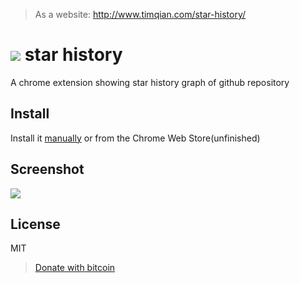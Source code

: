 > As a website: http://www.timqian.com/star-history/

# ![](./assets/ico.png) star history
A chrome extension showing star history graph of github repository

## Install

Install it [manually](http://superuser.com/questions/247651/how-does-one-install-an-extension-for-chrome-browser-from-the-local-file-system/247654#247654
) or from the Chrome Web Store(unfinished)

## Screenshot
![](./assets/screenShot.png)


## License

MIT

> [Donate with bitcoin](https://getcryptoo.github.io/)

